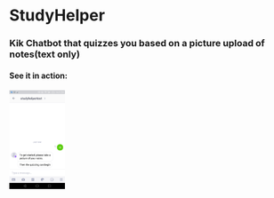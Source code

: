 # StudyHelper

### Kik Chatbot that quizzes you based on a picture upload of notes(text only)

#### See it in action:

<img src="https://github.com/Jhong098/studyhelper/blob/master/images/Screenshot_2017-06-20-22-24-57.png?raw=true" width="100">

